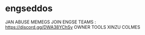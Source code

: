 # engseddos
JAN ABUSE MEMEGS
JOIN ENGSE TEAMS : https://discord.gg/DWA38YChSy
OWNER TOOLS XINZU COLMES
